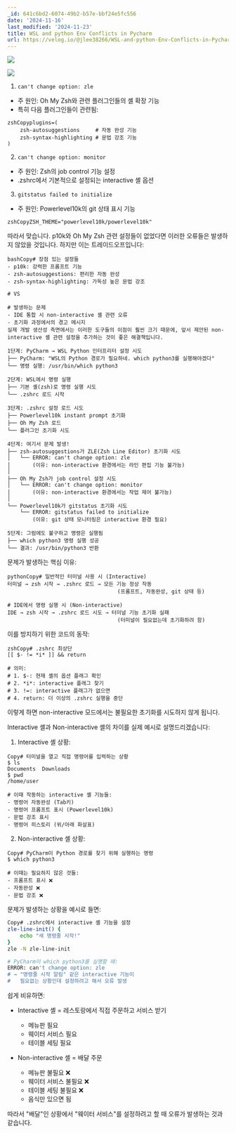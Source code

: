 ```yaml
---
_id: 641c6bd2-6074-49b2-b57e-bbf24e5fc556
date: '2024-11-16'
last_modified: '2024-11-23'
title: WSL and python Env Conflicts in Pycharm
url: https://velog.io/@jlee38266/WSL-and-python-Env-Conflicts-in-Pycharm
---
```


![](https://velog.velcdn.com/images/jlee38266/post/9053f329-8c2a-4347-969e-d34bceb883d2/image.png)

![](https://velog.velcdn.com/images/jlee38266/post/ca093ed4-10ec-4ebd-aded-454ea7ca19fd/image.png)

1. `can't change option: zle`
- 주 원인: Oh My Zsh와 관련 플러그인들의 셸 확장 기능
- 특히 다음 플러그인들이 관련됨:
```
zshCopyplugins=(
    zsh-autosuggestions     # 자동 완성 기능
    zsh-syntax-highlighting # 문법 강조 기능
)
```

2. `can't change option: monitor`
- 주 원인: Zsh의 job control 기능 설정
- .zshrc에서 기본적으로 설정되는 interactive 셸 옵션

3. `gitstatus failed to initialize`
- 주 원인: Powerlevel10k의 git 상태 표시 기능
```
zshCopyZSH_THEME="powerlevel10k/powerlevel10k"
```

따라서 맞습니다. p10k와 Oh My Zsh 관련 설정들이 없었다면 이러한 오류들은 발생하지 않았을 것입니다. 하지만 이는 트레이드오프입니다:
```
bashCopy# 장점 있는 설정들
- p10k: 강력한 프롬프트 기능
- zsh-autosuggestions: 편리한 자동 완성
- zsh-syntax-highlighting: 가독성 높은 문법 강조

# VS

# 발생하는 문제
- IDE 통합 시 non-interactive 셸 관련 오류
- 초기화 과정에서의 경고 메시지
실제 개발 생산성 측면에서는 이러한 도구들의 이점이 훨씬 크기 때문에, 앞서 제안된 non-interactive 셸 관련 설정을 추가하는 것이 좋은 해결책입니다.
```

```
1단계: PyCharm → WSL Python 인터프리터 설정 시도
├── PyCharm: "WSL의 Python 경로가 필요하네. which python3를 실행해야겠다"
└── 명령 실행: /usr/bin/which python3

2단계: WSL에서 명령 실행
├── 기본 셸(zsh)로 명령 실행 시도
└── .zshrc 로드 시작

3단계: .zshrc 설정 로드 시도
├── Powerlevel10k instant prompt 초기화
├── Oh My Zsh 로드
└── 플러그인 초기화 시도

4단계: 여기서 문제 발생!
├── zsh-autosuggestions가 ZLE(Zsh Line Editor) 초기화 시도
│   └── ERROR: can't change option: zle
│       (이유: non-interactive 환경에서는 라인 편집 기능 불가능)
│
├── Oh My Zsh가 job control 설정 시도
│   └── ERROR: can't change option: monitor
│       (이유: non-interactive 환경에서는 작업 제어 불가능)
│
└── Powerlevel10k가 gitstatus 초기화 시도
    └── ERROR: gitstatus failed to initialize
        (이유: git 상태 모니터링은 interactive 환경 필요)

5단계: 그럼에도 불구하고 명령은 실행됨
├── which python3 명령 실행 성공
└── 결과: /usr/bin/python3 반환
```

문제가 발생하는 핵심 이유:
```
pythonCopy# 일반적인 터미널 사용 시 (Interactive)
터미널 → zsh 시작 → .zshrc 로드 → 모든 기능 정상 작동
                                   (프롬프트, 자동완성, git 상태 등)

# IDE에서 명령 실행 시 (Non-interactive)
IDE → zsh 시작 → .zshrc 로드 시도 → 터미널 기능 초기화 실패
                                   (터미널이 필요없는데 초기화하려 함)
```

이를 방지하기 위한 코드의 동작:
```
zshCopy# .zshrc 최상단
[[ $- != *i* ]] && return

# 의미: 
# 1. $-: 현재 셸의 옵션 플래그 확인
# 2. *i*: interactive 플래그 찾기
# 3. !=: interactive 플래그가 없으면
# 4. return: 더 이상의 .zshrc 실행을 중단
```
이렇게 하면 non-interactive 모드에서는 불필요한 초기화를 시도하지 않게 됩니다.


Interactive 셸과 Non-interactive 셸의 차이를 실제 예시로 설명드리겠습니다:

1. Interactive 셸 상황:

```
Copy# 터미널을 열고 직접 명령어를 입력하는 상황
$ ls
Documents  Downloads  
$ pwd
/home/user

# 이때 작동하는 interactive 셸 기능들:
- 명령어 자동완성 (Tab키)
- 명령어 프롬프트 표시 (Powerlevel10k)
- 문법 강조 표시
- 명령어 히스토리 (위/아래 화살표)
```

2. Non-interactive 셸 상황:

```
Copy# PyCharm이 Python 경로를 찾기 위해 실행하는 명령
$ which python3

# 이때는 필요하지 않은 것들:
- 프롬프트 표시 ❌
- 자동완성 ❌
- 문법 강조 ❌
```

문제가 발생하는 상황을 예시로 들면:
```bash
Copy# .zshrc에서 interactive 셸 기능을 설정
zle-line-init() {
    echo "새 명령줄 시작!"
}
zle -N zle-line-init

# PyCharm이 which python3를 실행할 때:
ERROR: can't change option: zle
# → "명령줄 시작 알림" 같은 interactive 기능이 
#   필요없는 상황인데 설정하려고 해서 오류 발생
```

쉽게 비유하면:
- Interactive 셸 = 레스토랑에서 직접 주문하고 서비스 받기
  - 메뉴판 필요
  - 웨이터 서비스 필요
  - 테이블 세팅 필요

- Non-interactive 셸 = 배달 주문
  - 메뉴판 불필요 ❌
  - 웨이터 서비스 불필요 ❌
  - 테이블 세팅 불필요 ❌
  - 음식만 있으면 됨

따라서 "배달"인 상황에서 "웨이터 서비스"를 설정하려고 할 때 오류가 발생하는 것과 같습니다.